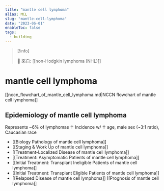 ```yaml
---
title: "mantle cell lymphoma"
alias: MCL
slug: "mantle-cell-lymphoma"
date: "2023-06-01"
enableToc: false
tags:
  - building
---
```


> [!info]
>
> 🌱 來自: [[non-Hodgkin lymphoma (NHL)]]

# mantle cell lymphoma

[[nccn_flowchart_of_mantle_cell_lymphoma.md|NCCN flowchart of mantle cell lymphoma]]

## Epidemiology of mantle cell lymphoma

Represents ~6% of lymphomas
↑ Incidence w/ ↑ age, male sex (~3:1 ratio), Caucasian race

- [[Biology Pathology of mantle cell lymphoma]]
- [[Staging & Work Up of mantle cell lymphoma]]
- [[Treatment-Localized Disease of mantle cell lymphoma]]
- [[Treatment: Asymptomatic Patients of mantle cell lymphoma]]
- [[Initial Treatment: Transplant Ineligible Patients of mantle cell lymphoma]]
- [[Initial Treatment: Transplant Eligible Patients of mantle cell lymphoma]]
- [[Relapsed Disease of mantle cell lymphoma]]
  [[Prognosis of mantle cell lymphoma]]


